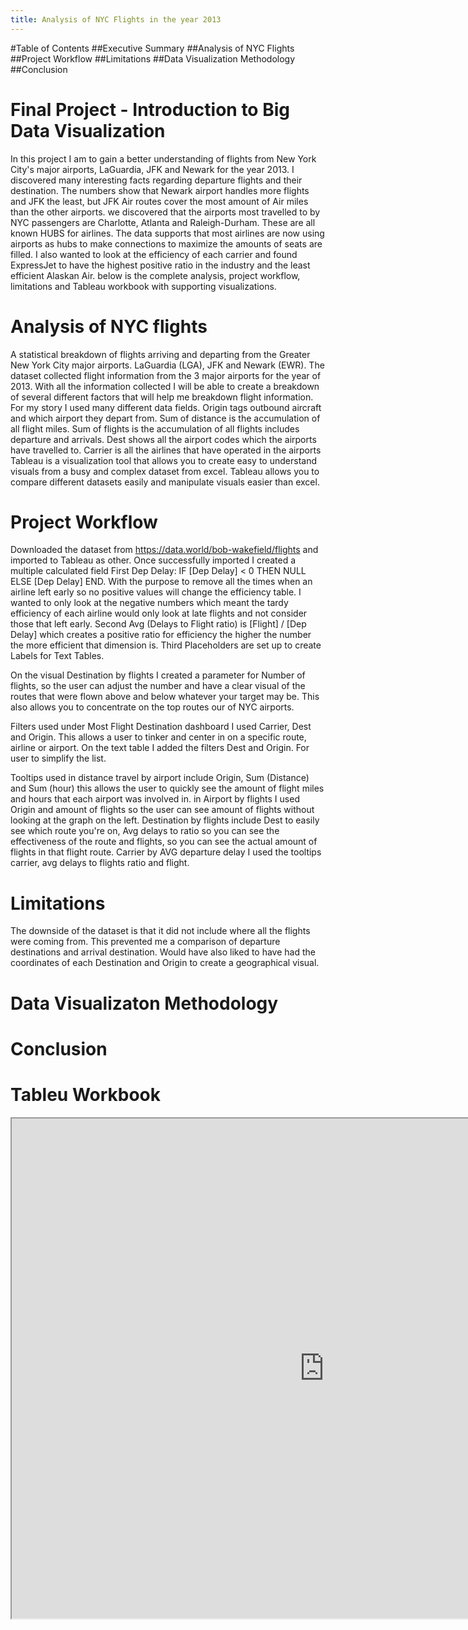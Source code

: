 ```yaml
---
title: Analysis of NYC Flights in the year 2013
---
```

#Table of Contents
##Executive Summary
##Analysis of NYC Flights
##Project Workflow
##Limitations
##Data Visualization Methodology
##Conclusion

# Final Project - Introduction to Big Data Visualization

  In this project I am to gain a better understanding of flights from New York City's major airports, LaGuardia, JFK and Newark for the year 2013. I discovered many interesting facts regarding departure flights and their destination. The numbers show that Newark airport handles more flights and JFK the least, but JFK Air routes cover the most amount of Air miles than the other airports. we discovered that the airports most travelled to by NYC passengers are Charlotte, Atlanta and Raleigh-Durham. These are all known HUBS for airlines. The data supports that most airlines are now using airports as hubs to make connections to maximize the amounts of seats are filled. I also wanted to look at the efficiency of each carrier and found ExpressJet to have the highest positive ratio in the industry and the least efficient Alaskan Air. below is the complete analysis, project workflow, limitations and Tableau workbook with supporting visualizations. 

# Analysis of NYC flights

  A statistical breakdown of flights arriving and departing from the Greater New York City major airports. LaGuardia (LGA), JFK and Newark (EWR). The dataset collected flight information from the 3 major airports for the year of 2013. With all the information collected I will be able to create a breakdown of several different factors that will help me breakdown flight information. For my story I used many different data fields. Origin tags outbound aircraft and which airport they depart from. Sum of distance is the accumulation of all flight miles. Sum of flights is the accumulation of all flights includes departure and arrivals. Dest shows all the airport codes which the airports have travelled to. Carrier is all the airlines that have operated in the airports Tableau is a visualization tool that allows you to create easy to understand visuals from a busy and complex dataset from excel. Tableau allows you to compare different datasets easily and manipulate visuals easier than excel. 

# Project Workflow

  Downloaded the dataset from https://data.world/bob-wakefield/flights and imported to Tableau as other. Once successfully imported I created a multiple calculated field First Dep Delay:  IF [Dep Delay] < 0 THEN NULL ELSE [Dep Delay] END. With the purpose to remove all the times when an airline left early so no positive values will change the efficiency table. I wanted to only look at the negative numbers which meant the tardy efficiency of each airline would only look at late flights and not consider those that left early. Second Avg (Delays to Flight ratio) is [Flight] / [Dep Delay] which creates a positive ratio for efficiency the higher the number the more efficient that dimension is. Third Placeholders are set up to create Labels for Text Tables. 

  On the visual Destination by flights I created a parameter for Number of flights, so the user can adjust the number and have a clear visual of the routes that were flown above and below whatever your target may be. This also allows you to concentrate on the top routes our of NYC airports.

  Filters used under Most Flight Destination dashboard I used Carrier, Dest and Origin. This allows a user to tinker and center in on a specific route, airline or airport. On the text table I added the filters Dest and Origin. For user to simplify the list.

  Tooltips used in distance travel by airport include Origin, Sum (Distance) and Sum (hour) this allows the user to quickly see the amount of flight miles and hours that each airport was involved in. in Airport by flights I used Origin and amount of flights so the user can see amount of flights without looking at the graph on the left. Destination by flights include Dest to easily see which route you're on, Avg delays to ratio so you can see the effectiveness of the route and flights, so you can see the actual amount of flights in that flight route. Carrier by AVG departure delay I used the tooltips carrier, avg delays to flights ratio and flight.

# Limitations

  The downside of the dataset is that it did not include where all the flights were coming from. This prevented me a comparison of departure destinations and arrival destination. Would have also liked to have had the coordinates of each Destination and Origin to create a geographical visual.
  
# Data Visualizaton Methodology


# Conclusion


# Tableu Workbook

<iframe src = "https://public.tableau.com/views/AnalysisofNYCFlights/MostEffecientAirline?:embed=y&:display_count=yes" width="1000" height="800"></iframe>
